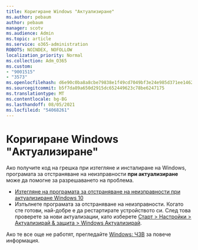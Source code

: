 ```yaml
---
title: Коригиране Windows "Актуализиране"
ms.author: pebaum
author: pebaum
manager: scotv
ms.audience: Admin
ms.topic: article
ms.service: o365-administration
ROBOTS: NOINDEX, NOFOLLOW
localization_priority: Normal
ms.collection: Adm_O365
ms.custom:
- "9001515"
- "3573"
ms.openlocfilehash: d6e90c0ba8a8cbe79838e1f49cd7049bf3e24e985d371ee1462d50e47834cdac
ms.sourcegitcommit: b5f7da89a650d2915dc652449623c78be6247175
ms.translationtype: MT
ms.contentlocale: bg-BG
ms.lasthandoff: 08/05/2021
ms.locfileid: "54068261"
---
```

# <a name="fix-windows-update-errors"></a>Коригиране Windows "Актуализиране"

Ако получите код на грешка при изтегляне и инсталиране на Windows, програмата за отстраняване на неизправности **при актуализиране** може да помогне за разрешаването на проблема.

- [Изтегляне на програмата за отстраняване на неизправности при актуализиране Windows 10](https://support.microsoft.com/help/4027322/windows-update-troubleshooter)
- Изпълнете програмата за отстраняване на неизправности. Когато сте готови, най-добре е да рестартирате устройството си. След това проверете за нови актуализации, като изберете [Старт > Настройки > Актуализирай & защита > Windows Актуализирай](ms-settings:windowsupdate).

Ако те все още не работят, прегледайте [Windows: ЧЗВ](https://support.microsoft.com/help/12373/windows-update-faq) за повече информация.
